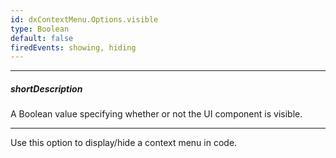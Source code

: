 ```yaml
---
id: dxContextMenu.Options.visible
type: Boolean
default: false
firedEvents: showing, hiding
---
```

---
##### shortDescription
A Boolean value specifying whether or not the UI component is visible.

---
Use this option to display/hide a context menu in code.